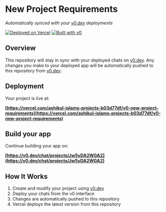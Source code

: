 # New Project Requirements

*Automatically synced with your [v0.dev](https://v0.dev) deployments*

[![Deployed on Vercel](https://img.shields.io/badge/Deployed%20on-Vercel-black?style=for-the-badge&logo=vercel)](https://vercel.com/ashikul-islams-projects-b03d77df/v0-new-project-requirements)
[![Built with v0](https://img.shields.io/badge/Built%20with-v0.dev-black?style=for-the-badge)](https://v0.dev/chat/projects/Jw5yDA2WGA2)

## Overview

This repository will stay in sync with your deployed chats on [v0.dev](https://v0.dev).
Any changes you make to your deployed app will be automatically pushed to this repository from [v0.dev](https://v0.dev).

## Deployment

Your project is live at:

**[https://vercel.com/ashikul-islams-projects-b03d77df/v0-new-project-requirements](https://vercel.com/ashikul-islams-projects-b03d77df/v0-new-project-requirements)**

## Build your app

Continue building your app on:

**[https://v0.dev/chat/projects/Jw5yDA2WGA2](https://v0.dev/chat/projects/Jw5yDA2WGA2)**

## How It Works

1. Create and modify your project using [v0.dev](https://v0.dev)
2. Deploy your chats from the v0 interface
3. Changes are automatically pushed to this repository
4. Vercel deploys the latest version from this repository
